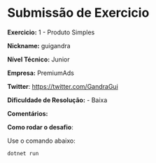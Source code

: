 # Submissão de Exercicio

**Exercicio:** 1 - Produto Simples

**Nickname:** guigandra

**Nível Técnico:** Junior

**Empresa:** PremiumAds

**Twitter**: https://twitter.com/GandraGui

**Dificuldade de Resolução:** - Baixa

**Comentários:**

**Como rodar o desafio**: 

Use o comando abaixo: 
```bash
dotnet run
```